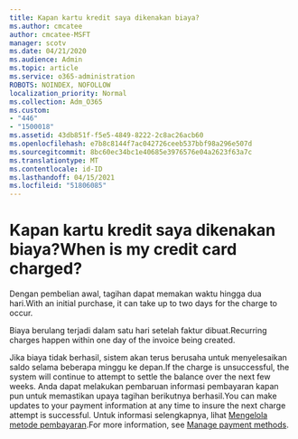 ```yaml
---
title: Kapan kartu kredit saya dikenakan biaya?
ms.author: cmcatee
author: cmcatee-MSFT
manager: scotv
ms.date: 04/21/2020
ms.audience: Admin
ms.topic: article
ms.service: o365-administration
ROBOTS: NOINDEX, NOFOLLOW
localization_priority: Normal
ms.collection: Adm_O365
ms.custom:
- "446"
- "1500018"
ms.assetid: 43db851f-f5e5-4849-8222-2c8ac26acb60
ms.openlocfilehash: e7b8c8144f7ac042726ceeb537bbf98a296e507d
ms.sourcegitcommit: 8bc60ec34bc1e40685e3976576e04a2623f63a7c
ms.translationtype: MT
ms.contentlocale: id-ID
ms.lasthandoff: 04/15/2021
ms.locfileid: "51806085"
---
```

# <a name="when-is-my-credit-card-charged"></a><span data-ttu-id="207f1-102">Kapan kartu kredit saya dikenakan biaya?</span><span class="sxs-lookup"><span data-stu-id="207f1-102">When is my credit card charged?</span></span>

<span data-ttu-id="207f1-103">Dengan pembelian awal, tagihan dapat memakan waktu hingga dua hari.</span><span class="sxs-lookup"><span data-stu-id="207f1-103">With an initial purchase, it can take up to two days for the charge to occur.</span></span>
  
<span data-ttu-id="207f1-104">Biaya berulang terjadi dalam satu hari setelah faktur dibuat.</span><span class="sxs-lookup"><span data-stu-id="207f1-104">Recurring charges happen within one day of the invoice being created.</span></span>
  
<span data-ttu-id="207f1-105">Jika biaya tidak berhasil, sistem akan terus berusaha untuk menyelesaikan saldo selama beberapa minggu ke depan.</span><span class="sxs-lookup"><span data-stu-id="207f1-105">If the charge is unsuccessful, the system will continue to attempt to settle the balance over the next few weeks.</span></span> <span data-ttu-id="207f1-106">Anda dapat melakukan pembaruan informasi pembayaran kapan pun untuk memastikan upaya tagihan berikutnya berhasil.</span><span class="sxs-lookup"><span data-stu-id="207f1-106">You can make updates to your payment information at any time to insure the next charge attempt is successful.</span></span> <span data-ttu-id="207f1-107">Untuk informasi selengkapnya, lihat [Mengelola metode pembayaran](https://docs.microsoft.com/microsoft-365/commerce/billing-and-payments/manage-payment-methods).</span><span class="sxs-lookup"><span data-stu-id="207f1-107">For more information, see [Manage payment methods](https://docs.microsoft.com/microsoft-365/commerce/billing-and-payments/manage-payment-methods).</span></span>
